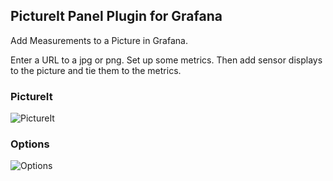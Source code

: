 ## PictureIt Panel Plugin for Grafana

Add Measurements to a Picture in Grafana.

Enter a URL to a jpg or png.
Set up some metrics.
Then add sensor displays to the picture and tie them to the metrics.

### PictureIt  
  
![PictureIt](https://raw.githubusercontent.com/vbessler/grafana-pictureit/master/src/img/bridge.png?raw=true) 

### Options  
  
![Options](https://raw.githubusercontent.com/vbessler/grafana-pictureit/master/src/img/settings.png?raw=true) 